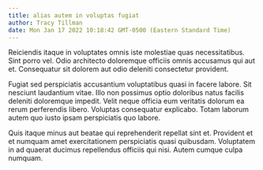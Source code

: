 ```yaml
---
title: alias autem in voluptas fugiat
author: Tracy Tillman
date: Mon Jan 17 2022 10:18:42 GMT-0500 (Eastern Standard Time)
---
```

Reiciendis itaque in voluptates omnis iste molestiae quas necessitatibus. Sint porro vel. Odio architecto doloremque officiis omnis accusamus qui aut et. Consequatur sit dolorem aut odio deleniti consectetur provident.

 Fugiat sed perspiciatis accusantium voluptatibus quasi in facere labore. Sit nesciunt laudantium vitae. Illo non possimus optio doloribus natus facilis deleniti doloremque impedit. Velit neque officia eum veritatis dolorum ea rerum perferendis libero. Voluptas consequatur explicabo. Totam laborum autem quo iusto ipsam perspiciatis quo labore.

 Quis itaque minus aut beatae qui reprehenderit repellat sint et. Provident et et numquam amet exercitationem perspiciatis quasi quibusdam. Voluptatem in ad quaerat ducimus repellendus officiis qui nisi. Autem cumque culpa numquam.